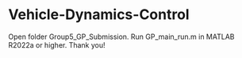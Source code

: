 # Vehicle-Dynamics-Control
Open folder Group5_GP_Submission.
Run GP_main_run.m in MATLAB R2022a or higher.
Thank you!
